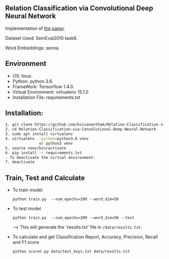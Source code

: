 ## Relation Classification via Convolutional Deep Neural Network

Implementation of [the paper](http://www.aclweb.org/anthology/C14-1220).

Dataset Used: SemEval2010 task8.

Word Embeddings: senna.


## Environment
- OS: linux.
- Python: python 3.6.
- FrameWork: Tensorflow 1.4.0.
- Virtual Environment: virtualenv 15.1.0
- Installation File: requirements.txt

## Installation:

```bash
1. git clone https://github.com/bsivanantham/Relation-Classification-via-Convolutional-Deep-Neural-Network.git
2. cd Relation-Classification-via-Convolutional-Deep-Neural-Network
3. sudo apt install virtualenv
4. virtualenv --python=python3.6 venv
               or python3 venv
5. source venv/bin/activate
6. pip install -r requirements.txt
- To deactivate the virtual environment:
7. deactivate
```

## Train, Test and Calculate

- To train model

    `python train.py  --num_epochs=200 --word_dim=50`
    
- To test model
 
    `python train.py  --num_epochs=200 --word_dim=50 --test`

    --> This will generate the 'results.txt' file in ```/data/results.txt```.

- To calculate and get Classification Report, Accuracy, Precision, Recall and F1 score

    `python scorer.py data/test_keys.txt data/results.txt`



